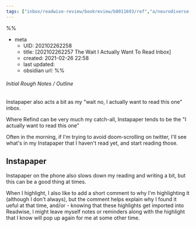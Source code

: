 ```yaml
---
tags: ["inbox/readwise-review/bookreview/b8011693/ref","a/neurodiverse-tech/input","p/ndw/inbox"]
---
```

%%
- meta
	- UID: 202102262258
	- title: [202102262257 The Wait I Actually Want To Read Inbox]
	- created: 2021-02-26 22:58
	- last updated: 
	- obsidian url: 
%%

###### Initial Rough Notes / Outline

Instapaper also acts a bit as my "wait no, I actually want to read this one" inbox.

Where Refind can be very much my catch-all, Instapaper tends to be the "I actually want to read this one"

Often in the morning, if I'm trying to avoid doom-scrolling on twitter, I'll see what's in my Instapaper that I haven't read yet, and start reading those.

## Instapaper 

Instapaper on the phone also slows down my reading and writing a bit, but this can be a good thing at times. 

When I highlight, I also like to add a short comment to why I'm highlighting it (although I don't always), but the comment helps explain why I found it ueful at that time, and/or - knowing that these highlights get imported into Readwise, I might leave myself notes or reminders along with the highlight that I know will pop up again for me at some other time.




[^1]: citation